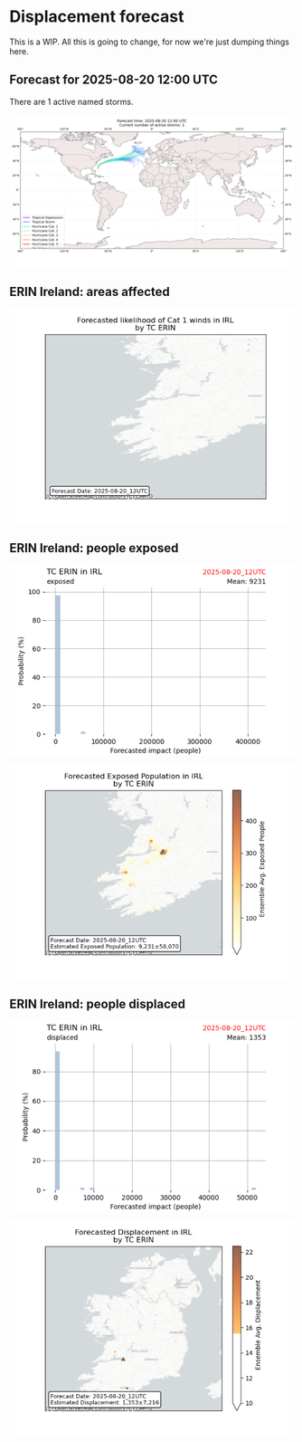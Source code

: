 # Displacement forecast

This is a WIP. All this is going to change, for now we're just dumping things here.
## Forecast for 2025-08-20 12:00 UTC

There are 1 active named storms.

![Active storm ensemble tracks](ECMWF_TC_tracks_20250820120000.png)

## ERIN Ireland: areas affected

![Map of areas possibly experiencing Cat 1 winds](impact-map_TC_ECMWF_ens_ERIN_2025-08-20_12UTC_IRL_cat1.png)
## ERIN Ireland: people exposed

![Histogram of possible exposed population](impact-histogram_TC_ECMWF_ens_ERIN_2025-08-20_12UTC_IRL_exposed.png)

![Map of possible exposed population](impact-map_TC_ECMWF_ens_ERIN_2025-08-20_12UTC_IRL_exposed.png)

## ERIN Ireland: people displaced

![Histogram of possible displaced population](impact-histogram_TC_ECMWF_ens_ERIN_2025-08-20_12UTC_IRL_displaced.png)

![Map of possible displaced population](impact-map_TC_ECMWF_ens_ERIN_2025-08-20_12UTC_IRL_displaced.png)

